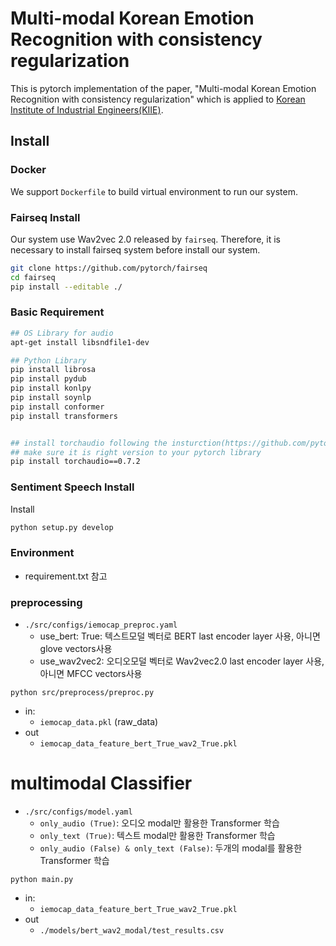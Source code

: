 # Multi-modal Korean Emotion Recognition with consistency regularization
This is pytorch implementation of the paper, "Multi-modal Korean Emotion Recognition with consistency regularization" which is applied to [Korean Institute of Industrial Engineers(KIIE)](http://kiie.org/).

## Install
### Docker
We support `Dockerfile` to build virtual environment to run our system.

### Fairseq Install
Our system use Wav2vec 2.0 released by `fairseq`.
Therefore, it is necessary to install fairseq system before install our system.
```bash
git clone https://github.com/pytorch/fairseq
cd fairseq
pip install --editable ./
```

### Basic Requirement
```bash
## OS Library for audio
apt-get install libsndfile1-dev

## Python Library
pip install librosa
pip install pydub
pip install konlpy
pip install soynlp
pip install conformer
pip install transformers


## install torchaudio following the insturction(https://github.com/pytorch/audio)
## make sure it is right version to your pytorch library
pip install torchaudio==0.7.2
```

### Sentiment Speech Install
Install 
```bash
python setup.py develop
```

### Environment
- requirement.txt 참고

### preprocessing
- `./src/configs/iemocap_preproc.yaml`
    - use_bert: True: 텍스트모덜 벡터로 BERT last encoder layer 사용, 아니면 glove vectors사용
    - use_wav2vec2: 오디오모덜 벡터로 Wav2vec2.0 last encoder layer 사용, 아니면 MFCC vectors사용

```shell
python src/preprocess/preproc.py
```
- in:
    - `iemocap_data.pkl` (raw_data)
- out
    - `iemocap_data_feature_bert_True_wav2_True.pkl`


# multimodal Classifier
- `./src/configs/model.yaml`
    - `only_audio (True)`: 오디오 modal만 활용한 Transformer 학습
    - `only_text (True)`: 텍스트 modal만 활용한 Transformer 학습
    - `only_audio (False) & only_text (False)`: 두개의 modal를 활용한 Transformer 학습

```shell
python main.py
```
- in:
    - `iemocap_data_feature_bert_True_wav2_True.pkl`
- out
    - `./models/bert_wav2_modal/test_results.csv`

